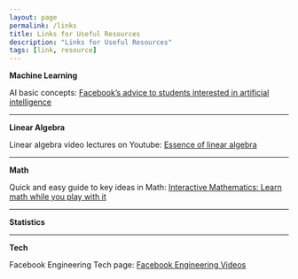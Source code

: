 ```yaml
---
layout: page
permalink: /links
title: Links for Useful Resources
description: "Links for Useful Resources"
tags: [link, resource]
---
```


**Machine Learning**

AI basic concepts: [Facebook’s advice to students interested in artificial intelligence](https://techcrunch.com/2016/12/01/facebooks-advice-to-students-interested-in-artificial-intelligence/)

---

**Linear Algebra**

Linear algebra video lectures on Youtube: [Essence of linear algebra
](https://www.youtube.com/playlist?list=PLZHQObOWTQDPD3MizzM2xVFitgF8hE_ab)

---

**Math**

Quick and easy guide to key ideas in Math: [Interactive Mathematics: Learn math while you play with it](http://www.intmath.com/)

---

**Statistics**

---

**Tech**

Facebook Engineering Tech page: [Facebook Engineering Videos](https://www.facebook.com/pg/Engineering/videos/)


